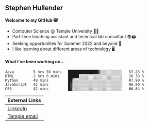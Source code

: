 ## Stephen Hullender

#### Welcome to my GitHub 😸
  * Computer Science @ Temple University 🍒🦉
  * Part-time teaching assistant and technical lab consultant 📚🖨️
  * Seeking opportunities for Summer 2022 and beyond 🚀
  * I like learning about different areas of technology 🖥️

#### What I've been working on...
<!--START_SECTION:waka-->
```text
Java         5 hrs 56 mins   ██████████████▒░░░░░░░░░░   57.23 % 
HTML         2 hrs 6 mins    █████░░░░░░░░░░░░░░░░░░░░   20.38 % 
Python       49 mins         ██░░░░░░░░░░░░░░░░░░░░░░░   07.90 % 
JavaScript   42 mins         █▓░░░░░░░░░░░░░░░░░░░░░░░   06.90 % 
CSS          42 mins         █▓░░░░░░░░░░░░░░░░░░░░░░░   06.84 % 
```
<!--END_SECTION:waka-->

| External Links | 
| -------------- |
| [LinkedIn](https://linkedin.com/in/shullender) |
| [Temple email](mailto:stephull@temple.edu) |

<!--
Here are some ideas to get you started:
- 🔭 I’m currently working on ...
- 🌱 I’m currently learning ...
- 👯 I’m looking to collaborate on ...
- 🤔 I’m looking for help with ...
- 💬 Ask me about ...
- 📫 How to reach me: ...
- 😄 Pronouns: ...
- ⚡ Fun fact: ...
-->
